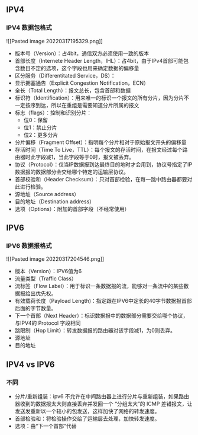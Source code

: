## IPV4
### IPV4 数据包格式
![[Pasted image 20220317195329.png]]
- 版本号（Version）：占4bit，通信双方必须使用一致的版本
- 首部长度（Internete Header Length，IHL）：占4bit，由于IPv4首部可能包含数目不定的选项，这个字段也用来确定数据的偏移量
- 区分服务（Differentitated Service，DS）：
- 显示拥塞通告（Explicit Congestion Notification，ECN）
- 全长（Total Length）：报文总长，包含首部和数据
- 标识符（Identification）：用来唯一的标识一个报文的所有分片，因为分片不一定按序到达，所以在重组是需要知道分片所属的报文
- 标志（flags）：控制和识别分片：
	- 位0：保留
	- 位1：禁止分片
	- 位2：更多分片
- 分片偏移（Fragment Offset）：指明每个分片相对于原始报文开头的偏移量
- 存活时间（Time To Live，TTL）：每个报文的存活时间，在报文经过每个路由器时此字段减1，当此字段等于0时，报文被丢弃。
- 协议（Protocol）：仅当IP数据报到达最终目的地时才会用到，协议号指定了IP数据报的数据部分会交给哪个特定的运输层协议。
- 首部校验和（Header Checksum）：只对首部检验，在每一跳中路由器都要对此进行检验。
- 源地址（Source address）
- 目的地址（Destination address）
- 选项（Options）：附加的首部字段（不经常使用）


## IPV6
### IPV6 数据报格式
![[Pasted image 20220317204546.png]]
- 版本（Version）：IPV6值为6
- 流量类型（Traffic Class）
- 流标签（Flow Label）：用于标识一条数据报的流，能够对一条流中的某些数据报给出优先权。
- 有效载荷长度（Payload Length)：指定跟在IPV6中定长的40字节数据报首部后面的字节数量。
- 下一个首部（Next Header）：标识数据报中的数据部分需要交给哪个协议，与IPV4的 Protocol 字段相同
- 跳限制（Hop Limit）：转发数据报的路由器对该字段减1，为0则丢弃。
- 源地址
- 目的地址

## IPV4 vs IPV6
### 不同
- 分片/重新组装：ipv6 不允许在中间路由器上进行分片与重新组装，如果路由器收到的数据报太大则直接丢弃并发回一个 “分组太大”的 ICMP 差错报文，让发送发重新以一个较小的包发送，这样加快了网络的转发速度。
- 首部检验和：将检验操作交给了运输层去处理，加快转发速度。
- 选项：由“下一个首部”代替